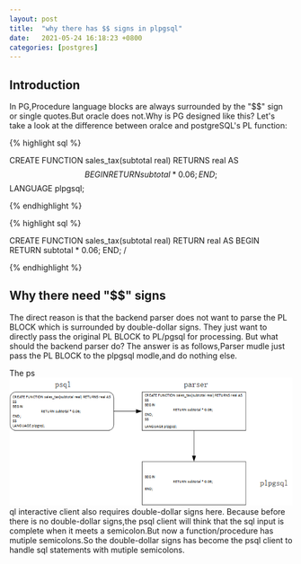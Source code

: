 ```yaml
---
layout: post
title:  "why there has $$ signs in plpgsql"
date:   2021-05-24 16:18:23 +0800
categories: [postgres]
---
```



## Introduction

In PG,Procedure language blocks are always surrounded by the  "$$" sign or single quotes.But oracle does not.Why is PG designed like this? Let's take a look at the difference between oralce and postgreSQL's PL function:

{% highlight sql %}

CREATE FUNCTION sales_tax(subtotal real) RETURNS real AS $$
BEGIN
	RETURN subtotal * 0.06;
END;
$$ LANGUAGE plpgsql;

{% endhighlight %}

{% highlight sql %}

CREATE FUNCTION sales_tax(subtotal real) RETURN real AS
BEGIN
	RETURN subtotal * 0.06;
END;
/

{% endhighlight %}

## Why there need "$$" signs

The direct reason is that the backend parser does not want to parse the PL BLOCK which is surrounded by double-dollar signs. They just want to directly pass the original PL BLOCK to PL/pgsql for processing. But what should the backend parser do? The answer is as follows,Parser mudle just pass the PL BLOCK to the plpgsql modle,and do nothing else.



The ps![dollar](./dollar.png)ql interactive client also requires double-dollar signs here. Because before there is no double-dollar signs,the psql client will think that the sql input is complete when it meets a semicolon.But now a function/procedure has mutiple semicolons.So the double-dollar signs has become the psql client to handle sql statements with mutiple semicolons.

